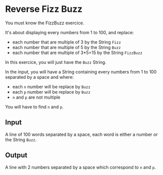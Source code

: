 Reverse Fizz Buzz
=================

You must know the FizzBuzz exercice.

It's about displaying every numbers from 1 to 100, and replace:

* each number that are multiple of 3 by the String `Fizz`
* each number that are multiple of 5 by the String `Buzz`
* each number that are multiple of 3*5=15 by the String `FizzBuzz`

In this exercice, you will just have the `Buzz` String.

In the input, you will have a String containing every numbers from 1 to 100 separated by a space and where:

* each `n` number will be replace by `Buzz`
* each `p` number will be replace by `Buzz`
* `n` and `p` are not multiple

You will have to find `n` and `p`.

Input
-----

A line of 100 words separated by a space, each word is either a number or the String `Buzz`.

Output
------

A line with 2 numbers separated by a space which correspond to `n` and `p`.
